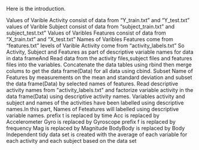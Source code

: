 Here is the introduction.


  Values of Varible Activity consist of data from “Y_train.txt” and “Y_test.txt”
values of Varible Subject consist of data from “subject_train.txt” and subject_test.txt"
Values of Varibles Features consist of data from “X_train.txt” and “X_test.txt”
Names of Varibles Features come from “features.txt”
levels of Varible Activity come from “activity_labels.txt”
So Activity, Subject and Features as part of descriptive variable names for data in data frameAnd Read data from the activity files,subject files and features files into the variables.
Concatenate the data tables using rbind then merge colums to get the data frame(Data) for all data using cbind.
Subset Name of Features by measurements on the mean and standard deviation and subset the data frame(Data) by selected names of features.
Read descriptive activity names from "activity_labels.txt" and factorize variable activity in the data frame(Data) using descriptive activity names.
Variables activity and subject and names of the activities have been labelled using descriptive names.In this part, Names of Feteatures will labelled using descriptive variable names.
prefix t is replaced by time
Acc is replaced by Accelerometer
Gyro is replaced by Gyroscope
prefix f is replaced by frequency
Mag is replaced by Magnitude
BodyBody is replaced by Body
Independent tidy data set is created with the average of each variable for each activity and each subject based on the data set


